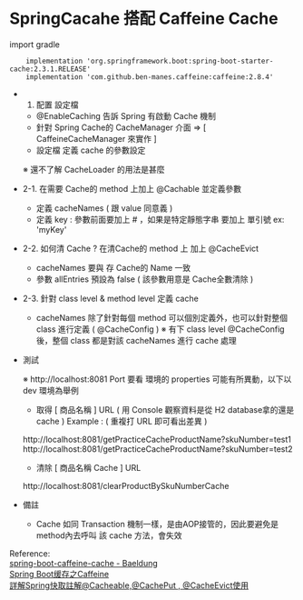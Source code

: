 # SpringCacahe 搭配 Caffeine Cache

import gradle

```
	implementation 'org.springframework.boot:spring-boot-starter-cache:2.3.1.RELEASE'
	implementation 'com.github.ben-manes.caffeine:caffeine:2.8.4'

```

- 1. 配置 設定檔

	- @EnableCaching 告訴 Spring 有啟動 Cache 機制
	- 針對 Spring Cache的 CacheManager 介面  => [ CaffeineCacheManager 來實作 ]
	- 設定檔 定義 cache 的參數設定
	
	※  還不了解 CacheLoader 的用法是甚麼
	
- 2-1. 在需要 Cache的 method 上加上 @Cachable 並定義參數

	- 定義 cacheNames ( 跟 value 同意義 )
	- 定義 key : 參數前面要加上 # ，如果是特定靜態字串 要加上 單引號 ex: 'myKey'

- 2-2. 如何清 Cache ? 在清Cache的 method 上 加上 @CacheEvict

	- cacheNames 要與 存 Cache的 Name 一致
	- 參數 allEntries 預設為 false ( 該參數用意是 Cache全數清除 )

- 2-3. 針對 class level & method level 定義 cache
	
	- cacheNames 除了針對每個 method 可以個別定義外，也可以針對整個 class 進行定義 ( @CacheConfig )
	※  有下 class level @CacheConfig 後，整個 class 都是對該 cacheNames 進行 cache 處理
	

- 測試

	※ http://localhost:8081 Port 要看 環境的 properties 可能有所異動，以下以 dev 環境為舉例
	
	- 取得 [ 商品名稱  ] URL ( 用 Console 觀察資料是從 H2 database拿的還是 cache )
	Example : ( 重複打 URL 即可看出差異 )
	
	http://localhost:8081/getPracticeCacheProductName?skuNumber=test1
	http://localhost:8081/getPracticeCacheProductName?skuNumber=test2
	
	- 清除  [ 商品名稱 Cache ] URL
	
	http://localhost:8081/clearProductBySkuNumberCache 
	
- 備註

	- Cache 如同 Transaction 機制一樣，是由AOP接管的，因此要避免是 method內去呼叫 該 cache 方法，會失效	

Reference: <br>
[spring-boot-caffeine-cache - Baeldung](https://www.baeldung.com/spring-boot-caffeine-cache) <br>
[Spring Boot缓存之Caffeine](http://zhuhengwei.com/2018/12/01/Spring%20Boot%E7%BC%93%E5%AD%98%E4%B9%8BCaffeine/)<br>
[詳解Spring快取註解@Cacheable,@CachePut , @CacheEvict使用](https://codertw.com/%E7%A8%8B%E5%BC%8F%E8%AA%9E%E8%A8%80/309384/)<br>
